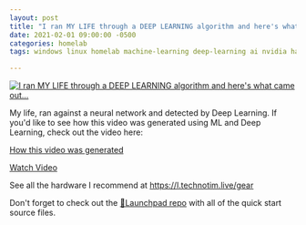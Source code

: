 ```yaml
---
layout: post
title: "I ran MY LIFE through a DEEP LEARNING algorithm and here's what came out..."
date: 2021-02-01 09:00:00 -0500
categories: homelab
tags: windows linux homelab machine-learning deep-learning ai nvidia hardware life

---
```


[![I ran MY LIFE through a DEEP LEARNING algorithm and here's what came out...](https://img.youtube.com/vi/76bQjX-042U/0.jpg)](https://www.youtube.com/watch?v=76bQjX-042U "I ran MY LIFE through a DEEP LEARNING algorithm and here's what came out...")

My life, ran against a neural network and detected by Deep Learning.  If you'd like to see how this video was generated using ML and Deep Learning, check out the video here:

[How this video was generated](https://www.youtube.com/watch?v=mDUa5sY4Jeo)

[Watch Video](https://www.youtube.com/watch?v=76bQjX-042U)

See all the hardware I recommend at <https://l.technotim.live/gear>

Don't forget to check out the [🚀Launchpad repo](https://l.technotim.live/quick-start) with all of the quick start source files.